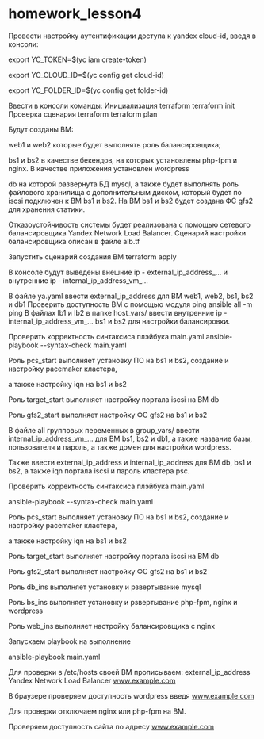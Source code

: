 # homework_lesson4
Провести настройку аутентификации доступа к yandex cloud-id, введя в консоли: 

export YC_TOKEN=$(yc iam create-token)

export YC_CLOUD_ID=$(yc config get cloud-id)

export YC_FOLDER_ID=$(yc config get folder-id)

Ввести в консоли команды: 
Инициализация terraform terraform init 
Проверка сценария terraform terraform plan

Будут созданы ВМ:

web1 и web2 которые будет выполнять роль балансировщика;

bs1 и bs2 в качестве бекендов, на которых установлены php-fpm и nginx. В качестве приложения установлен wordpress

db на которой развернута БД mysql, а также будет выполнять роль файлового хранилища с дополнительным диском,
который будет по iscsi подключен к ВМ bs1 и bs2. На ВМ bs1 и bs2 будет создана ФС gfs2 для хранения статики.

Отказоустойчивость системы будет реализована с помощью сетевого балансировщика Yandex Network Load Balancer.
Сценарий настройки балансировщика описан в файле alb.tf

Запустить сценарий создания ВМ 
terraform apply 

В консоле будут выведены внешние ip - external_ip_address_... и внутренние ip - internal_ip_address_vm_...

В файле ya.yaml ввести external_ip_address для ВМ web1, web2, bs1, bs2 и db1 
Проверить доступность ВМ с помощью модуля ping ansible all -m ping
В файлах lb1 и lb2 в папке host_vars/ ввести внутренние ip - internal_ip_address_vm_... bs1 и bs2 для настройки балансировки.

Проверить корректность синтаксиса плэйбука main.yaml 
ansible-playbook --syntax-check main.yaml

Роль pcs_start выполняет установку ПО на bs1 и bs2, создание и настройку pacemaker кластера,

а также настройку iqn на bs1 и bs2

Роль target_start выполняет настройку портала iscsi на ВМ db

Роль gfs2_start выполняет настройку ФС gfs2 на bs1 и bs2

В файле all групповых переменных в group_vars/ ввести internal_ip_address_vm_... для ВМ bs1, bs2 и db1, 
а также название базы, пользователя и пароль, а также домен для настройки wordpress.

Также ввести external_ip_address и internal_ip_address для ВМ db, bs1 и bs2, а также iqn портала iscsi и пароль кластера psc.

Проверить корректность синтаксиса плэйбука main.yaml

ansible-playbook --syntax-check main.yaml

Роль pcs_start выполняет установку ПО на bs1 и bs2, создание и настройку pacemaker кластера,

а также настройку iqn на bs1 и bs2

Роль target_start выполняет настройку портала iscsi на ВМ db

Роль gfs2_start выполняет настройку ФС gfs2 на bs1 и bs2

Роль db_ins выполняет установку и рзвертывание mysql 

Роль bs_ins выполняет установку и рзвертывание php-fpm, nginx и wordpress 

Роль web_ins выполняет настройку балансировщика с nginx

Запускаем playbook на выполнение

ansible-playbook main.yaml

Для проверки в /etc/hosts своей ВМ прописываем:
external_ip_address Yandex Network Load Balancer www.example.com

В браузере проверяем доступность wordpress введя www.example.com

Для проверки отключаем nginx или php-fpm на ВМ.

Проверяем доступность сайта по адресу www.example.com

